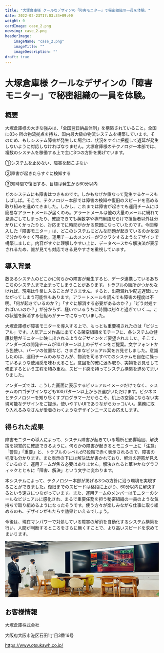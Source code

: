 ```yaml
---
title: "大塚倉庫様 クールなデザインの「障害モニター」で秘密組織の一員を体験。"
date: 2022-02-23T17:03:34+09:00
weight: 0
cardImage: case_2.png
newsimg: case_2.png
headerImage:
    imageName: "case_2.png"
    imageTitle: ""
    imageDescription: ""
draft: true
---
```


# 大塚倉庫様 クールなデザインの「障害モニター」で秘密組織の一員を体験。

## 概要　
大塚倉庫様の大きな強みは、「全国翌日納品体制」を構築されていること。全国に83ヶ所の物流拠点を持ち、国内最大級の物流システムを構築しています。そのため、もしシステム障害が発生した場合は、状況をすぐに把握して遅延が発生しないように対応しなければなりません。大塚倉庫様のテクノロジー本部では、複数のシステムを稼働する上で主に3つの方針を掲げています。

①システムを止めない、障害を起こさない

②障害が起きたらすぐに検知する

③短時間で復旧する、目標は発生から60分以内

どのシステムにも障害はつきものです。しかもなぜか重なって発生するケースもしばしば。そこで、テクノロジー本部では障害の検知や復旧のスピードを高める取り組みを進めてきました。しかし、これまでは障害が起きても運用チームには簡易なアラートメールが届くのみ。アラートメールは他の大量のメールに紛れて見過ごしてしまったり、確認できても英数字や専門用語だらけで担当者以外は分かりにくかったりと、対応までに時間がかかる原因になっていたのです。今回導入した「障害モニター」は、どこのシステムにどんな問題が起きているのかを図で分かりやすく可視化。運用チームのメンバーがワクワクするようなデザインで構築しました。内容がすぐに理解しやすい上に、データベースから解決法が表示されるため、誰が見ても対応できる見やすさを重視しています。



## 導⼊背景
数あるシステムのどこかに何らかの障害が発生すると、データ連携しているあちこちのシステムまで止まってしまうことがあります。トラブルの箇所がつかめなければ、現場は作業に入ることができません。すると、出荷漏れや配送遅延につながってしまう可能性もあります。アラートメールを読んでも障害の程度は不明。「何が起きているのか？」「すぐに解消する必要があるのか？」「どう対処すればいいのか？」が分からず、騒いでいるうちに時間は刻々と過ぎていく…。この状態を解消する仕組みがテーマになっていました。

大塚倉庫様が障害モニターを導入する上で、もっとも重要視されたのは「ビジュアル」です。人気アニメ作品に出てくる架空組織をモチーフに、各システムの健康状態がモニターに映し出されるようなデザインをご要望されました。そこで、アンダーズの開発チームが10パターン以上のデザインをご提案。文字フォントから色使い、パーツの位置など、さまざまなビジュアル案をお見せしました。意識したのは、運用チームのみなさんが、物流を司るすべてのシステムを自在に操っているような使用感を味わえること。意図を的確に汲み取り、実物をお見せして修正するという工程を積み重ね、スピード感を持ってシステム構築を進めてまいりました。

アンダーズでは、こうした画面に表示するビジュアルイメージだけでなく、システムのロゴデザインなども100パターン以上からお選びいただけます。ビジネスとテクノロジーを知り尽くすプログラマーだからこそ、机上の空論にならない実現可能なデザインをご提示。使いやすいUIでありながらカッコいい。業務に取り入れるみなさんが愛着のわくようなデザインニーズにお応えします。



## 得られた成果
障害モニターの導入によって、システム障害が起きている場所と影響範囲、解決策を視覚的に確認できるように。何らかの障害が起きるとモニター上に「注意」「警告」「重要」と、トラブルのレベルが3段階で赤く表示されるので、障害の程度も分かります。また表示の下には解決法が書かれており、解消の道筋が見えているので、運用チームが焦る必要はありません。解決されると華やかなグラフィックとともに「障害、解決」という文字に変わります。

本システムによって、テクノロジー本部が掲げる3つの方針に沿う環境を実現することができました。復旧までのスピードは格段に上がり、60分以内に解決するという速さにつながっています。また、運用チームのメンバーはモニターのクールなビジュアルに感化され、まるで重要任務を担う秘密組織の一員のような気持ちで取り組めるようになったそうです。使う方々が楽しみながら仕事に取り組めるのも、デザインがもたらす効果といえるでしょう。

今後は、現在マンパワーで対処している障害の解消を自動化するシステム構築を行い、人間が判断するところをさらに無くすことで、より高いスピードを求めてまいります。

![ Image is not Available !](case_2-2.png)



## お客様情報
大塚倉庫株式会社

大阪府大阪市港区石田1丁目3番16号

https://www.otsukawh.co.jp/
